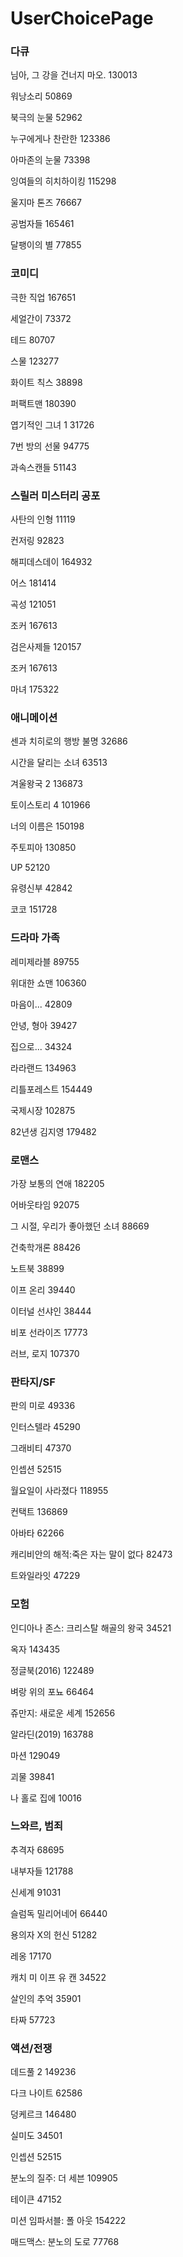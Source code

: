# UserChoicePage

### 다큐

님아, 그 강을 건너지 마오.  130013

워낭소리  50869

북극의 눈물  52962

누구에게나 찬란한  123386

아마존의 눈물  73398

잉여들의 히치하이킹  115298

울지마 톤즈  76667

공범자들  165461

달팽이의 별  77855



### 코미디

극한 직업   167651

세얼간이  73372

테드  80707

스물 123277

화이트 칙스  38898

퍼팩트맨  180390

엽기적인 그녀 1    31726

7번 방의 선물  94775

과속스캔들  51143



### 스릴러 미스터리 공포

사탄의 인형 11119

컨저링 92823

해피데스데이 164932

어스 181414

곡성  121051

조커   167613

검은사제들   120157

조커  167613

마녀 175322



### 애니메이션

센과 치히로의 행방 불명 32686

시간을 달리는 소녀 63513

겨울왕국 2  136873

토이스토리 4 101966

너의 이름은  150198

주토피아  130850

UP   52120

유령신부  42842

코코   151728



### 드라마 가족

레미제라블 89755

위대한 쇼맨 106360

마음이... 42809

안녕, 형아  39427

집으로...  34324

라라랜드  134963

리틀포레스트  154449

국제시장 102875

82년생 김지영  179482



### 로맨스

가장 보통의 연애 182205 

어바웃타임 92075

그 시절, 우리가 좋아했던 소녀 88669

건축학개론 88426

노트북 38899

이프 온리 39440

이터널 선샤인 38444

비포 선라이즈 17773

러브, 로지 107370



### 판타지/SF

판의 미로 49336

인터스텔라 45290

그래비티 47370

인셉션 52515

월요일이 사라졌다 118955

컨택트 136869

아바타 62266

캐리비안의 해적:죽은 자는 말이 없다 82473

트와일라잇 47229



### 모험

인디아나 존스: 크리스탈 해골의 왕국 34521

옥자 143435

정글북(2016) 122489

벼랑 위의 포뇨 66464

쥬만지: 새로운 세계 152656

알라딘(2019) 163788

마션 129049

괴물 39841

나 홀로 집에 10016



### 느와르, 범죄

추격자 68695

내부자들 121788

신세계 91031

슬럼독 밀리어네어 66440

용의자 X의 헌신 51282

레옹 17170

캐치 미 이프 유 캔 34522

살인의 추억 35901

타짜 57723



### 액션/전쟁

데드풀 2 149236

다크 나이트 62586

덩케르크 146480

실미도 34501

인셉션 52515

분노의 질주: 더 세븐 109905

테이큰 47152

미션 임파서블: 폴 아웃 154222

매드맥스: 분노의 도로 77768